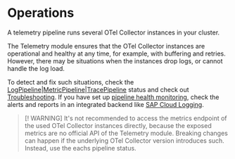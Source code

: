 # Operations

A telemetry pipeline runs several OTel Collector instances in your cluster.

The Telemetry module ensures that the OTel Collector instances are operational and healthy at any time, for example, with buffering and retries. However, there may be situations when the instances drop logs, or cannot handle the log load.

To detect and fix such situations, check the [LogPipeline](./../resources/02-logpipeline.md#logpipeline-status)|[MetricPipeline](./../resources/05-metricpipeline.md#metricpipeline-status)|[TracePipeline](./../resources/04-tracepipeline.md#tracepipeline-status) status and check out [Troubleshooting](./troubleshooting.md). If you have set up [pipeline health monitoring](./../metrics/health-input.md), check the alerts and reports in an integrated backend like [SAP Cloud Logging](./../integration/sap-cloud-logging/README.md#use-sap-cloud-logging-alerts).

> [! WARNING]
> It's not recommended to access the metrics endpoint of the used OTel Collector instances directly, because the exposed metrics are no official API of the Telemetry module. Breaking changes can happen if the underlying OTel Collector version introduces such.
> Instead, use the eachs pipeline status.
